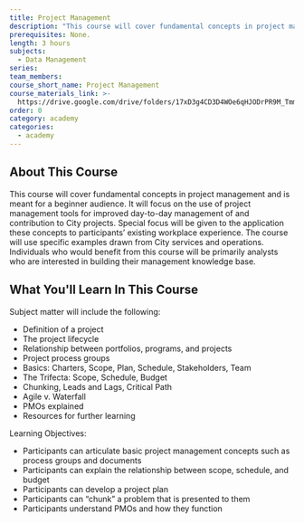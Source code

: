 ```yaml
---
title: Project Management
description: "This course will cover fundamental concepts in project management and is meant for a beginner\_audience. It will focus on the use of project management tools for improved day-to-day management of and contribution to City projects."
prerequisites: None.
length: 3 hours
subjects:
  - Data Management
series:
team_members:
course_short_name: Project Management
course_materials_link: >-
  https://drive.google.com/drive/folders/17xD3g4CD3D4WOe6qHJODrPR9M_TmmmCX?usp=sharing
order: 0
category: academy
categories:
  - academy
---
```


## About This Course

This course will cover fundamental concepts in project management and is meant for a beginner audience. It will focus on the use of project management tools for improved day-to-day management of and contribution to City projects. Special focus will be given to the application these concepts to participants’ existing workplace experience. The course will use specific examples drawn from City services and operations. Individuals who would benefit from this course will be primarily analysts who are interested in building their management knowledge base.

## What You'll Learn In This Course

Subject matter will include the following:

* Definition of a project
* The project lifecycle
* Relationship between portfolios, programs, and projects
* Project process groups
* Basics: Charters, Scope, Plan, Schedule, Stakeholders, Team
* The Trifecta: Scope, Schedule, Budget
* Chunking, Leads and Lags, Critical Path
* Agile v. Waterfall
* PMOs explained
* Resources for further learning

Learning Objectives:

* Participants can articulate basic project management concepts such as process groups and documents
* Participants can explain the relationship between scope, schedule, and budget
* Participants can develop a project plan
* Participants can “chunk” a problem that is presented to them
* Participants understand PMOs and how they function